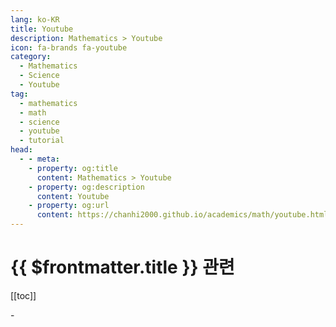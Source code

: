 ```yaml
---
lang: ko-KR
title: Youtube
description: Mathematics > Youtube
icon: fa-brands fa-youtube
category: 
  - Mathematics 
  - Science
  - Youtube
tag:
  - mathematics
  - math
  - science
  - youtube
  - tutorial
head:
  - - meta:
    - property: og:title
      content: Mathematics > Youtube
    - property: og:description
      content: Youtube
    - property: og:url
      content: https://chanhi2000.github.io/academics/math/youtube.html
---
```


# {{ $frontmatter.title }} 관련

[[toc]]

<MyYouTubeItems jsonName="yu-PrimeNewtons" /><!-- Prime Newtons -->
<MyYouTubeItems jsonName="yu-3blue1brown" /><!-- 3Blue1Brown -->
<MyYouTubeItems jsonName="yu-3Blue1BrownKR" /><!-- 3Blue1Brown 한국어 -->
<MyYouTubeItems jsonName="yu-12math" /><!-- 12 Math -->
<MyYouTubeItems jsonName="yu-Unrealscience" /><!-- 안될과학 Unrealscience -->
<MyYouTubeItems jsonName="yu-RelearnMath" /><!-- RTeach -->
<MyYouTubeItems jsonName="yu-kafa46" /><!-- 소프트웨어 꼰대 강의 -->
<MyYouTubeItems jsonName="yu-ray_math" /> <!-- Ray 수학 -->
<MyYouTubeItems jsonName="yu-Eigensteve" /><!-- Steve Brunton -->
<MyYouTubeItems jsonName="yu-lsy_math" /><!-- 이상엽Math -->
<MyYouTubeItems jsonName="yu-bizchoi" /><!-- 최대표TV -->
<MyYouTubeItems jsonName="yu-PieterAbbeel" /><!-- Pieter Abbeel -->
<MyYouTubeItems jsonName="yu-TheOrganicChemistryTutor" /><!-- The Organic Chemistry Tutor -->
<MyYouTubeItems jsonName="yu-Domotro" /><!-- Domotro from Combo Class -->
<MyYouTubeItems jsonName="yu-selpain" /><!-- 셀파컴퓨터회계학원 -->
<MyYouTubeItems jsonName="yu-onlineMathsTV" /><!-- OnlineMaths TV -->
<MyYouTubeItems jsonName="yu-EPASSKOREA" /><!-- EPASSKOREA -->
<MyYouTubeItems jsonName="yu-AndyMath" /><!-- Andy Math -->
<MyYouTubeItems jsonName="yu-YaleCourses" /><!-- YaleCourses -->
<MyYouTubeItems jsonName="yu-tambuwalmathsclass" /><!-- Tambuwal Maths Class -->
<MyYouTubeItems jsonName="yu-very-normal" /><!-- Very Normal -->
<MyYouTubeItems jsonName="yu-AplusB7" /><!-- AplusB -->
<MyYouTubeItems jsonName="yu-blackpenredpen" /><!-- blackpenredpen -->
<MyYouTubeItems jsonName="yu-1minMathScience" /><!-- 1분영국수학과학 -->
<MyYouTubeItems jsonName="yu-suhakham" /><!-- 더수학함 -->
<MyYouTubeItems jsonName="yu-SpanningTree" /><!-- Spanning Tree -->
<MyYouTubeItems jsonName="yu-veritasium" /><!-- Veritasium -->
<MyYouTubeItems jsonName="yu-electric_revolution" /><!-- 전기혁명 -->
<MyYouTubeItems jsonName="yu-chemophilia" /><!-- 화학하악 -->
<MyYouTubeItems jsonName="yu-stanfordonline" /><!-- Stanford Online -->
<MyYouTubeItems jsonName="yu-Minoschanel" /><!-- Minos -->
<MyYouTubeItems jsonName="yu-AddOhms" /><!-- AddOhms -->
<MyYouTubeItems jsonName="yu-Science_Fish" /><!-- 수상한생선 Life Science -->
<MyYouTubeItems jsonName="yu-scibrother" /><!-- Sci-bro -->
<MyYouTubeItems jsonName="yu-user-ln8wt6uz7i" /><!-- 풀리는 수학 - 풀리 -->
<MyYouTubeItems jsonName="yu-PrimerBlobs" /><!-- Primer -->
<MyYouTubeItems jsonName="yu-abantu_AI" /><!-- 아반투 (인공지능 및 안드로이드 강의) -->-
<MyYouTubeItems jsonName="yu-geekblekr" /><!-- 긱블 Geekble -->
<MyYouTubeItems jsonName="yu-yisrisri_math" /><!-- 너도 아는 수학 -->
<MyYouTubeItems jsonName="yu-TheMathSorcerer" /><!-- The Math Sorcerer -->
<MyYouTubeItems jsonName="yu-EpsilonDeltaMain" /><!-- EpsilonDelta -->
<MyYouTubeItems jsonName="yu-ToposInstitute" /><!-- Topos Institute -->
<MyYouTubeItems jsonName="yu-algorithmicsimplicity" /><!-- Algorithmic Simplicity -->
<MyYouTubeItems jsonName="yu-nywoo622" /><!-- 수학사교육의 모든 것 -->
<MyYouTubeItems jsonName="yu-khanacademy" /><!-- Khan Academy -->
<MyYouTubeItems jsonName="yu-DMTPARK" /><!-- DMT PARK -->
<MyYouTubeItems jsonName="yu-JoelRosenfeld" /><!-- ThatMathThing -->
<MyYouTubeItems jsonName="yu-rlhugh" /><!-- RL Hugh -->
<MyYouTubeItems jsonName="yu-superacademy247" /><!-- Super Academy -->
<MyYouTubeItems jsonName="yu-OJmath" /><!-- OJ수학교실 -->
<MyYouTubeItems jsonName="yu-coremath1743" /><!-- COREMATH -->
<MyYouTubeItems jsonName="yu-theemptypark" /><!-- the empty park -->
<MyYouTubeItems jsonName="yu-kh_math" /><!-- 경희 수학 -->
<MyYouTubeItems jsonName="yu-Ray수학" /><!-- Ray 수학 -->
<MyYouTubeItems jsonName="yu-DrBarker" /><!-- Dr Barker -->
<MyYouTubeItems jsonName="yu-Gilbut_Academy" /><!-- 선생님도 매월 시험보는 학원 Since 2005 -->
<MyYouTubeItems jsonName="yu-holdmybipolar" /><!-- hold my bipolar watch this! -->
<MyYouTubeItems jsonName="yu-OscgrMaths" /><!-- dy d Oscar -->
<MyYouTubeItems jsonName="yu-cakemath" /><!-- 케익 수학 -->
<MyYouTubeItems jsonName="yu-manmanmath" /><!-- 만만한 수학TV [이상준 경희대 수학과 교수] -->
<MyYouTubeItems jsonName="yu-eostatistics" /><!-- 통계의 본질 EOStatistics -->
<MyYouTubeItems jsonName="yu-brightsideofmaths" /><!-- The Bright Side of Mathematics -->
<MyYouTubeItems jsonName="yu-onlocklearning" /><!-- Onlock -->

<TagLinks />